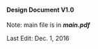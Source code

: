<h4>Design Document V1.0</h4>

Note: main file is in <b><i>main.pdf</i></b>

Last Edit: Dec. 1, 2016
